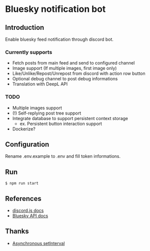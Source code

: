 # Bluesky notification bot

## Introduction
Enable bluesky feed notification through discord bot.

### Currently supports
* Fetch posts from main feed and send to configured channel
* Image support (If multiple images, first image only)
* Like/Unlike/Repost/Unrepost from discord with action row button
* Optional debug channel to post debug informations
* Translation with DeepL API

### TODO
* Multiple images support
* (!) Self-replying post tree support
* Integrate database to support persistent context storage
  * ex. Persistent button interaction support
* Dockerize?

## Configuration
Rename .env.example to .env and fill token informations.

## Run
```
$ npm run start
```

## References
* [discord.js docs](https://discordjs.guide/popular-topics/embeds.html#using-the-embed-constructor)
* [Bluesky API docs](https://docs.bsky.app/docs/api/app-bsky-feed-get-feed)

## Thanks
* [Asynchronous setInterval](https://dev.to/jsmccrumb/asynchronous-setinterval-4j69)
